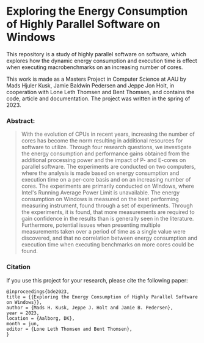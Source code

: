 # Exploring the Energy Consumption of Highly Parallel Software on Windows

This repository is a study of highly parallel software on software, which explores how the dynamic energy consumption and execution time is effect when executing macrobenchmarks on an increasing number of cores.

This work is made as a Masters Project in Computer Science at AAU by Mads Hjuler Kusk, Jamie Baldwin Pedersen and Jeppe Jon Holt, in cooperation with Lone Leth Thomsen and Bent Thomsen, and contains the code, article and documentation. The project was written in the spring of 2023.

### Abstract:

> With the evolution of CPUs in recent years, increasing the number of cores has become the norm resulting in additional resources for software to utilize. Through four research questions, we investigate the energy consumption and performance gains obtained from the additional processing power and the impact of P- and E-cores on parallel software. The experiments are conducted on two computers, where the analysis is made based on energy consumption and execution time on a per-core basis and on an increasing number of cores. The experiments are primarily conducted on Windows, where Intel's Running Average Power Limit is unavailable. The energy consumption on Windows is measured on the best performing measuring instrument, found through a set of experiments. Through the experiments, it is found, that more measurements are required to gain confidence in the results than is generally seen in the literature. Furthermore, potential issues when presenting multiple measurements taken over a period of time as a single value were discovered, and that no correlation between energy consumption and execution time when executing benchmarks on more cores could be found.

### Citation

If you use this project for your research, please cite the following paper:

```
@inproceedings{bde2023,
title = {{Exploring the Energy Consumption of Highly Parallel Software on Windows}},
author = {Mads H. Kusk, Jeppe J. Holt and Jamie B. Pedersen},
year = 2023,
location = {Aalborg, DK},
month = jun,
editor = {Lone Leth Thomsen and Bent Thomsen},
}
```
